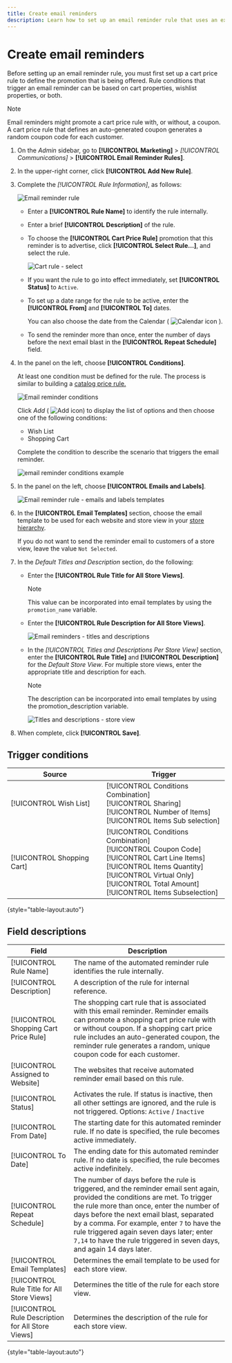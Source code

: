 ```yaml
---
title: Create email reminders
description: Learn how to set up an email reminder rule that uses an existing cart price rule.
---
```

# Create email reminders

Before setting up an email reminder rule, you must first set up a cart price rule to define the promotion that is being offered. Rule conditions that trigger an email reminder can be based on cart properties, wishlist properties, or both.

>[!NOTE]
>
>Email reminders might promote a cart price rule with, or without, a coupon. A cart price rule that defines an auto-generated coupon generates a random coupon code for each customer.

1. On the _Admin_ sidebar, go to **[!UICONTROL Marketing]** > _[!UICONTROL Communications]_ > **[!UICONTROL Email Reminder Rules]**.

1. In the upper-right corner, click **[!UICONTROL Add New Rule]**.

1. Complete the _[!UICONTROL Rule Information]_, as follows:

    ![Email reminder rule](./assets/email-reminder-new.png)<!-- zoom -->

   - Enter a **[!UICONTROL Rule Name]** to identify the rule internally.

   - Enter a brief **[!UICONTROL Description]** of the rule.

   - To choose the **[!UICONTROL Cart Price Rule]** promotion that this reminder is to advertise, click **[!UICONTROL Select Rule…]**, and select the rule.

      ![Cart rule - select](./assets/email-reminder-select-rule.png)<!-- zoom -->

   - If you want the rule to go into effect immediately, set **[!UICONTROL Status]** to `Active`.

   - To set up a date range for the rule to be active, enter the **[!UICONTROL From]** and **[!UICONTROL To]** dates.

      You can also choose the date from the Calendar ( ![Calendar icon](../assets/icon-calendar.png) ).

   - To send the reminder more than once, enter the number of days before the next email blast in the **[!UICONTROL Repeat Schedule]** field.

1. In the panel on the left, choose **[!UICONTROL Conditions]**.

   At least one condition must be defined for the rule. The process is similar to building a [catalog price rule.](price-rules-catalog.md)

   ![Email reminder conditions](./assets/email-reminder-conditions.png)<!-- zoom -->

   Click _Add_ ( ![Add icon](../assets/icon-add-green-circle.png)) to display the list of options and then choose one of the following conditions:

      - Wish List
      - Shopping Cart

   Complete the condition to describe the scenario that triggers the email reminder.

   ![email reminder conditions example](./assets/email-reminder-condition-example.png)<!-- zoom -->

1. In the panel on the left, choose **[!UICONTROL Emails and Labels]**.

   ![Email reminder rule - emails and labels templates ](./assets/email-reminder-rule-emails-labels-email-templates.png)<!-- zoom -->

1. In the **[!UICONTROL Email Templates]** section, choose the email template to be used for each website and store view in your [store hierarchy](../getting-started/websites-stores-views.md).

   If you do not want to send the reminder email to customers of a store view, leave the value `Not Selected`.

1. In the _Default Titles and Description_ section, do the following:

   - Enter the **[!UICONTROL Rule Title for All Store Views]**.

      >[!NOTE]
      >
      >This value can be incorporated into email templates by using the `promotion_name` variable.

   - Enter the **[!UICONTROL Rule Description for All Store Views]**.

      ![Email reminders - titles and descriptions](./assets/email-reminders-emails-and-labels-default-titles-description.png)<!-- zoom -->

   - In the _[!UICONTROL Titles and Descriptions Per Store View]_ section, enter the **[!UICONTROL Rule Title]** and **[!UICONTROL Description]** for the _Default Store View_. For multiple store views, enter the appropriate title and description for each.

      >[!NOTE]
      >
      >The description can be incorporated into email templates by using the promotion_description variable.

      ![Titles and descriptions - store view](./assets/email-reminder-rules-title-descriptions-per-store-view.png)<!-- zoom -->

1. When complete, click **[!UICONTROL Save]**.

## Trigger conditions

|Source|Trigger|
|--- |--- |
|[!UICONTROL Wish List]|[!UICONTROL Conditions Combination]<br/>[!UICONTROL Sharing]<br/>[!UICONTROL Number of Items]<br/>[!UICONTROL Items Sub selection]|
|[!UICONTROL Shopping Cart]|[!UICONTROL Conditions Combination]<br/>[!UICONTROL Coupon Code]<br/>[!UICONTROL Cart Line Items]<br/>[!UICONTROL Items Quantity]<br/>[!UICONTROL Virtual Only]<br/>[!UICONTROL Total Amount]<br/>[!UICONTROL Items Subselection]|

{style="table-layout:auto"}

## Field descriptions

|Field|Description|
|--- |--- |
|[!UICONTROL Rule Name]|The name of the automated reminder rule identifies the rule internally.|
|[!UICONTROL Description]|A description of the rule for internal reference.|
|[!UICONTROL Shopping Cart Price Rule]|The shopping cart rule that is associated with this email reminder. Reminder emails can promote a shopping cart price rule with or without coupon. If a shopping cart price rule includes an auto-generated coupon, the reminder rule generates a random, unique coupon code for each customer.|
|[!UICONTROL Assigned to Website]|The websites that receive automated reminder email based on this rule.|
|[!UICONTROL Status]|Activates the rule. If status is inactive, then all other settings are ignored, and the rule is not triggered. Options: `Active` / `Inactive`|
|[!UICONTROL From Date]|The starting date for this automated reminder rule. If no date is specified, the rule becomes active immediately.|
|[!UICONTROL To Date]|The ending date for this automated reminder rule. If no date is specified, the rule becomes active indefinitely.|
|[!UICONTROL Repeat Schedule]|The number of days before the rule is triggered, and the reminder email sent again, provided the conditions are met. To trigger the rule more than once, enter the number of days before the next email blast, separated by a comma. For example, enter `7` to have the rule triggered again seven days later; enter `7,14` to have the rule triggered in seven days, and again 14 days later.|
|[!UICONTROL Email Templates]|Determines the email template to be used for each store view.|
|[!UICONTROL Rule Title for All Store Views]|Determines the title of the rule for each store view.|
|[!UICONTROL Rule Description for All Store Views]|Determines the description of the rule for each store view.|

{style="table-layout:auto"}
